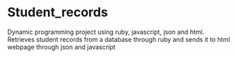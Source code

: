 Student_records
===============

Dynamic programming project using ruby, javascript, json and html. Retrieves student records from a database through ruby and sends it to html webpage through json and javascript